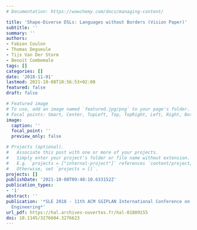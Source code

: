 ```yaml
---
# Documentation: https://wowchemy.com/docs/managing-content/

title: 'Shape-Diverse DSLs: Languages without Borders (Vision Paper)'
subtitle: ''
summary: ''
authors:
- Fabien Coulon
- Thomas Degueule
- Tijs Van Der Storm
- Benoit Combemale
tags: []
categories: []
date: '2018-11-01'
lastmod: 2021-10-08T10:56:53+02:00
featured: false
draft: false

# Featured image
# To use, add an image named `featured.jpg/png` to your page's folder.
# Focal points: Smart, Center, TopLeft, Top, TopRight, Left, Right, BottomLeft, Bottom, BottomRight.
image:
  caption: ''
  focal_point: ''
  preview_only: false

# Projects (optional).
#   Associate this post with one or more of your projects.
#   Simply enter your project's folder or file name without extension.
#   E.g. `projects = ["internal-project"]` references `content/project/deep-learning/index.md`.
#   Otherwise, set `projects = []`.
projects: []
publishDate: '2021-10-08T09:48:10.633152Z'
publication_types:
- '1'
abstract: ''
publication: '*SLE 2018 - 11th ACM SGIPLAN International Conference on Software Language
  Engineering*'
url_pdf: https://hal.archives-ouvertes.fr/hal-01889155
doi: 10.1145/3276604.3276623
---
```

